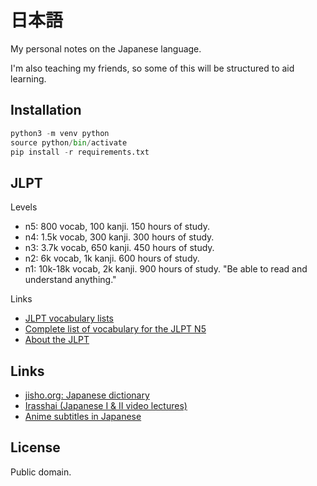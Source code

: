 日本語
======
My personal notes on the Japanese language.

I'm also teaching my friends, so some of this will be structured to aid learning.

Installation
------------
```python
python3 -m venv python
source python/bin/activate
pip install -r requirements.txt
```

JLPT
----

Levels

- n5: 800 vocab, 100 kanji. 150 hours of study.
- n4: 1.5k vocab, 300 kanji. 300 hours of study.
- n3: 3.7k vocab, 650 kanji. 450 hours of study.
- n2: 6k vocab, 1k kanji. 600 hours of study.
- n1: 10k-18k vocab, 2k kanji. 900 hours of study. "Be able to read and understand anything."

Links

- [JLPT vocabulary lists](https://jlptstudy.net/N5/)
- [Complete list of vocabulary for the JLPT N5](https://nihongoichiban.com/2011/04/30/complete-list-of-vocabulary-for-the-jlpt-n5/)
- [About the JLPT](http://www.tanos.co.uk/jlpt/aboutjlpt/)

Links
-----

- [jisho.org: Japanese dictionary](https://jisho.org/)
- [Irasshai (Japanese I & II video lectures)](http://www.gpb.org/irasshai)
- [Anime subtitles in Japanese](http://kitsunekko.net/)

License
-------
Public domain.

